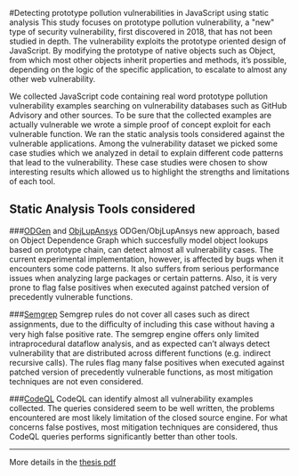 #Detecting prototype pollution vulnerabilities in JavaScript using static analysis
This study focuses on prototype pollution vulnerability, a "new" type of security
vulnerability, first discovered in 2018, that has not been studied in depth. The
vulnerability exploits the prototype oriented design of JavaScript. By modifying
the prototype of native objects such as Object, from which most other objects 
inherit properties and methods, it’s possible, depending on the logic of the specific
application, to escalate to almost any other web vulnerability.

We collected JavaScript code containing real word prototype pollution vulnerability 
examples searching on vulnerability databases such as GitHub Advisory and
other sources. To be sure that the collected examples are actually vulnerable we
wrote a simple proof of concept exploit for each vulnerable function. We ran the
static analysis tools considered against the vulnerable applications. Among the
vulnerability dataset we picked some case studies which we analyzed in detail to
explain different code patterns that lead to the vulnerability. These case studies
were chosen to show interesting results which allowed us to highlight the strengths
and limitations of each tool.

## Static Analysis Tools considered

###[ODGen](https://github.com/Song-Li/ODGen) and [ObjLupAnsys](https://github.com/Song-Li/ObjLupAnsys)
ODGen/ObjLupAnsys new approach, based on Object Dependence Graph
which succesfully model object lookups based on prototype chain, can detect
almost all vulnerability cases. The current experimental implementation,
however, is affected by bugs when it encounters some code patterns. It also
suffers from serious performance issues when analyzing large packages or
certain patterns. Also, it is very prone to flag false positives when executed
against patched version of precedently vulnerable functions.

###[Semgrep](https://semgrep.dev/)
Semgrep rules do not cover all cases such as direct assignments, due to the
diﬀiculty of including this case without having a very high false positive rate.
The semgrep engine offers only limited intraprocedural dataflow analysis,
and as expected can’t always detect vulnerability that are distributed across
different functions (e.g. indirect recursive calls). The rules flag many false
positives when executed against patched version of precedently vulnerable
functions, as most mitigation techniques are not even considered.

###[CodeQL](https://codeql.github.com/)
CodeQL can identify almost all vulnerability examples collected. The queries
considered seem to be well written, the problems encountered are most likely
limitation of the closed source engine. For what concerns false postives,
most mitigation techniques are considered, thus CodeQL queries performs
significantly better than other tools.

---

More details in the [thesis pdf](./thesis.pdf)
